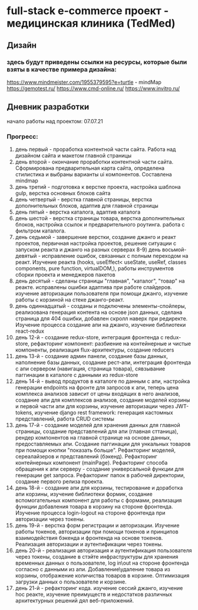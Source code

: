 # full-stack e-commerce проект - медицинская клиника (TedMed)

## Дизайн

### здесь будут приведены ссылки на ресурсы, которые были взяты в качестве примера дизайна:

https://www.mindmeister.com/1955379595?e=turtle - mindMap 
https://gemotest.ru/
https://www.cmd-online.ru/
https://www.invitro.ru/

## Дневник разработки

начало работы над проектом: 07.07.21

### Прогресс:
1) день первый - проработка контентной части сайта. Работа над дизайном сайта и макетом главной страницы
2) день второй - окончание проработки контентной части сайта. Сформирована предварительная карта сайта, определена стилистика и выбраны варианты ui компонентов. Составлена mindmap
3) день третий - подготовка к верстке проекта, настройка шаблона gulp, верстка основных блоков сайта
4) день четвертый - верстка главной страницы, верстка дополнительных блоков, адаптив для главной страницы
5) день пятый - верстка каталога, адаптив каталога
6) день шестой - верстка страницы товара, верстка дополнительных блоков, настройка ссылок и предварительного роутинга. работа с фильтром каталога.
7) день седьмой - завершение верстки, создание джанго и реакт проектов, первичная настройка проектов, решение ситуации с запуском реакта и джанго на разных серверах
8-9) день восьмой-девятый - исправление ошибок, связанных с полным переходом на реакт. Изучение реакта (hooks, useEffect< useState, useRef, classes components, pure function, virtualDOM,), работы инструментов сборки проекта и менеджеров пакетов
10) день десятый - сделаны страницы "главная", "каталог", "товар" на реакте. исправлены ошибки адаптива при работе слайдеров. изучение авторизации пользователя при помощи джанго, изучение работы с корзиной на стеке джанго-реакт.
11) день одиннадцатый - созданы и подключены элементы-спойлеры, реализована генерация контента на основе json данных, сделана страница для 404 ошибки, добавлен скролл наверх при редиректе. Изучение процесса создание апи на джанго, изучение библиотеки react-redux
12) день 12-й - создание redux-store, интеграция фронтенда с redux-store, рефакторинг компонент: разбиение на контейнерные и чистые компоненты, реализация flux-архитектуры, создание reducers
13) день 13-й - создание админ панели, создание базы данных, наполнение базы данных, создание рест-апи, интеграция фронтенда с апи сервером (навигация, страница товара), сявзывание паггинации в каталоге с данными из redux-store
14) день 14-й - вывод продуктов в каталоге по данным с апи, настройка генерации endpoints на фронте для запросов к апи, теперь цена комплекса анализов зависит от цены входящих в него анализов, создание апи для комплексов анализов, создание моделей корзины и первой части апи для корзины,
изучение авторизации через JWT-tokens, изучение django rest framework: генерация кастомных представлений, работа CRUD системы
15) день 17-й - создание моделей для хранения данных для главной страницы, создание представлений для апи (главная сттаница), рендер компонентов на главной странице на основе данных, предоставляемых апи. Создание паггинации для ункальных товаров при помощи кнопки "показать больше". Рефакторинг моделей, сереалайзеров и представлений (бэкенд). Рефакторинг контейнерных компонент (mainPage). Рефакторинг способа обращения к апи серверу - создание универсальной функции для генерации get запроса. Рефакторинг папок в рабочей директории, создание первого релиза проекта.
16) день 18-й - создание апи для корзины, тестирование и доработка апи корзины, изучение библиотеки формик, создание вспомогательных компонент для работы с формами, реализация функции добавления товара в корзину на стороне фронтенда. Изучение процесса login-logout на стороне фронтенда при авторизации через токены.
17) день 19-й - верстка форм регистрации и авторизации. Изучение работы токенов, авторизации при помощи токенов и принципов взаимодействия бэкенда и фронтенда на основе токенов. Реализация авторизации и аутентификации через токены. 
18) день 20-й - реализация авторизация и аутентификация пользователя через токены, создание в стэйте инфраструктуры для хранения временных данных о пользователе, log in\out на стороне фронтенда согласно с данными из апи. Добавление\удаление товара из корзины, отображение количиства товаров в корзине. Оптимизация загрузки данных о пользователе и корзине.
19) день 21-й - рефакторинг кода. изучение сессий джанго, изучение hoc реакте, изучение преимуществ и недостатков различных архитектурных решений дял веб-приложений. 
